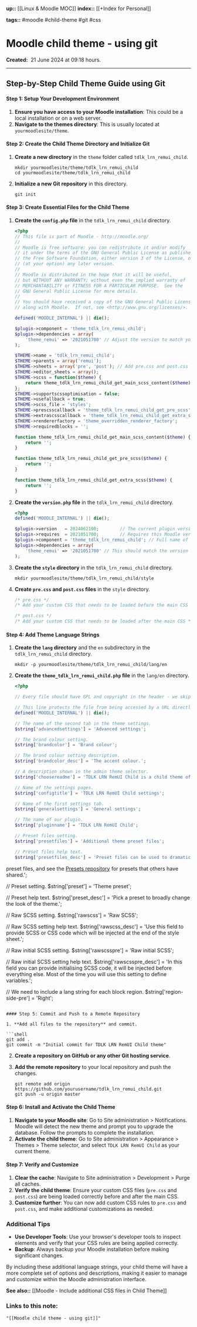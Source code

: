 **up::** [[Linux & Moodle MOC]]
**index::** [[+Index for Personal]]

**tags::** #moodle #child-theme #git #css 
# Moodle child theme - using git

**Created:**  21 June 2024 at  09:18 hours.
___
## Step-by-Step Child Theme Guide using Git

#### Step 1: Setup Your Development Environment

1. **Ensure you have access to your Moodle installation**: This could be a local installation or on a web server.
2. **Navigate to the themes directory**: This is usually located at `yourmoodlesite/theme`.

#### Step 2: Create the Child Theme Directory and Initialize Git

1. **Create a new directory** in the `theme` folder called `tdlk_lrn_remui_child`.

   ```shell
   mkdir yourmoodlesite/theme/tdlk_lrn_remui_child
   cd yourmoodlesite/theme/tdlk_lrn_remui_child
   ```

2. **Initialize a new Git repository** in this directory.

   ```shell
   git init
   ```

#### Step 3: Create Essential Files for the Child Theme

1. **Create the `config.php` file** in the `tdlk_lrn_remui_child` directory.

   ```php
   <?php
   // This file is part of Moodle - http://moodle.org/
   //
   // Moodle is free software: you can redistribute it and/or modify
   // it under the terms of the GNU General Public License as published by
   // the Free Software Foundation, either version 3 of the License, or
   // (at your option) any later version.
   //
   // Moodle is distributed in the hope that it will be useful,
   // but WITHOUT ANY WARRANTY; without even the implied warranty of
   // MERCHANTABILITY or FITNESS FOR A PARTICULAR PURPOSE.  See the
   // GNU General Public License for more details.
   //
   // You should have received a copy of the GNU General Public License
   // along with Moodle.  If not, see <http://www.gnu.org/licenses/>.

   defined('MOODLE_INTERNAL') || die();

   $plugin->component = 'theme_tdlk_lrn_remui_child';
   $plugin->dependencies = array(
       'theme_remui' => '2021051700' // Adjust the version to match your RemUI theme version.
   );

   $THEME->name = 'tdlk_lrn_remui_child';
   $THEME->parents = array('remui');
   $THEME->sheets = array('pre', 'post'); // Add pre.css and post.css
   $THEME->editor_sheets = array();
   $THEME->scss = function($theme) {
       return theme_tdlk_lrn_remui_child_get_main_scss_content($theme);
   };
   $THEME->supportscssoptimisation = false;
   $THEME->usefallback = true;
   $THEME->scss_file = 'styles';
   $THEME->prescsscallback = 'theme_tdlk_lrn_remui_child_get_pre_scss';
   $THEME->extrascsscallback = 'theme_tdlk_lrn_remui_child_get_extra_scss';
   $THEME->rendererfactory = 'theme_overridden_renderer_factory';
   $THEME->requiredblocks = '';

   function theme_tdlk_lrn_remui_child_get_main_scss_content($theme) {
       return '';
   }

   function theme_tdlk_lrn_remui_child_get_pre_scss($theme) {
       return '';
   }

   function theme_tdlk_lrn_remui_child_get_extra_scss($theme) {
       return '';
   }
   ```

2. **Create the `version.php` file** in the `tdlk_lrn_remui_child` directory.

   ```php
   <?php
   defined('MOODLE_INTERNAL') || die();

   $plugin->version   = 2024062100;        // The current plugin version (Date: YYYYMMDDXX).
   $plugin->requires  = 2021051700;        // Requires this Moodle version.
   $plugin->component = 'theme_tdlk_lrn_remui_child'; // Full name of the plugin (used for diagnostics).
   $plugin->dependencies = array(
       'theme_remui' => '2021051700' // This should match the version of RemUI theme you are using.
   );
   ```

3. **Create the `style` directory** in the `tdlk_lrn_remui_child` directory.

   ```shell
   mkdir yourmoodlesite/theme/tdlk_lrn_remui_child/style
   ```

4. **Create `pre.css` and `post.css` files** in the `style` directory.

   ```css
   /* pre.css */
   /* Add your custom CSS that needs to be loaded before the main CSS */
   ```

   ```css
   /* post.css */
   /* Add your custom CSS that needs to be loaded after the main CSS */
   ```

#### Step 4: Add Theme Language Strings

1. **Create the `lang` directory** and the `en` subdirectory in the `tdlk_lrn_remui_child` directory.

   ```shell
   mkdir -p yourmoodlesite/theme/tdlk_lrn_remui_child/lang/en
   ```

2. **Create the `theme_tdlk_lrn_remui_child.php` file** in the `lang/en` directory.

   ```php
   <?php

   // Every file should have GPL and copyright in the header - we skip it in tutorials but you should not skip it for real.

   // This line protects the file from being accessed by a URL directly.
   defined('MOODLE_INTERNAL') || die();

   // The name of the second tab in the theme settings.
   $string['advancedsettings'] = 'Advanced settings';

   // The brand colour setting.
   $string['brandcolor'] = 'Brand colour';

   // The brand colour setting description.
   $string['brandcolor_desc'] = 'The accent colour.';

   // A description shown in the admin theme selector.
   $string['choosereadme'] = 'TDLK LRN RemUI Child is a child theme of the Edwiser RemUI theme. It allows custom CSS to be added before and after the main CSS of the RemUI theme.';

   // Name of the settings pages.
   $string['configtitle'] = 'TDLK LRN RemUI Child settings';

   // Name of the first settings tab.
   $string['generalsettings'] = 'General settings';

   // The name of our plugin.
   $string['pluginname'] = 'TDLK LRN RemUI Child';

   // Preset files setting.
   $string['presetfiles'] = 'Additional theme preset files';

   // Preset files help text.
   $string['presetfiles_desc'] = 'Preset files can be used to dramatically alter the appearance of the theme. See <a href=https://docs.moodle.org/dev/Boost_Presets>Boost presets</a> for information on creating and sharing your own

 preset files, and see the <a href=http://moodle.net/boost>Presets repository</a> for presets that others have shared.';

   // Preset setting.
   $string['preset'] = 'Theme preset';

   // Preset help text.
   $string['preset_desc'] = 'Pick a preset to broadly change the look of the theme.';

   // Raw SCSS setting.
   $string['rawscss'] = 'Raw SCSS';

   // Raw SCSS setting help text.
   $string['rawscss_desc'] = 'Use this field to provide SCSS or CSS code which will be injected at the end of the style sheet.';

   // Raw initial SCSS setting.
   $string['rawscsspre'] = 'Raw initial SCSS';

   // Raw initial SCSS setting help text.
   $string['rawscsspre_desc'] = 'In this field you can provide initialising SCSS code, it will be injected before everything else. Most of the time you will use this setting to define variables.';

   // We need to include a lang string for each block region.
   $string['region-side-pre'] = 'Right';
   ```

#### Step 5: Commit and Push to a Remote Repository

1. **Add all files to the repository** and commit.

   ```shell
   git add .
   git commit -m "Initial commit for TDLK LRN RemUI Child theme"
   ```

2. **Create a repository on GitHub or any other Git hosting service**.

3. **Add the remote repository** to your local repository and push the changes.

   ```shell
   git remote add origin https://github.com/yourusername/tdlk_lrn_remui_child.git
   git push -u origin master
   ```

#### Step 6: Install and Activate the Child Theme

1. **Navigate to your Moodle site**: Go to Site administration > Notifications. Moodle will detect the new theme and prompt you to upgrade the database. Follow the prompts to complete the installation.
2. **Activate the child theme**: Go to Site administration > Appearance > Themes > Theme selector, and select `TDLK LRN RemUI Child` as your current theme.

#### Step 7: Verify and Customize

1. **Clear the cache**: Navigate to Site administration > Development > Purge all caches.
2. **Verify the child theme**: Ensure your custom CSS files (`pre.css` and `post.css`) are being loaded correctly before and after the main CSS.
3. **Customize further**: You can now add custom CSS rules to `pre.css` and `post.css`, and make additional customizations as needed.

### Additional Tips

- **Use Developer Tools**: Use your browser's developer tools to inspect elements and verify that your CSS rules are being applied correctly.
- **Backup**: Always backup your Moodle installation before making significant changes.

By including these additional language strings, your child theme will have a more complete set of options and descriptions, making it easier to manage and customize within the Moodle administration interface.


**See also::** [[Moodle - Include additional CSS files in Child Theme]]

### Links to this note:
```query
"[[Moodle child theme - using git]]"
```

